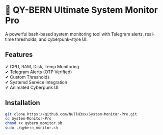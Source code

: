 # 🚀 QY-BERN Ultimate System Monitor Pro

A powerful bash-based system monitoring tool with Telegram alerts, real-time thresholds, and cyberpunk-style UI.

## Features
✔ CPU, RAM, Disk, Temp Monitoring  
✔ Telegram Alerts (OTP Verified)  
✔ Custom Thresholds  
✔ Systemd Service Integration  
✔ Animated Cyberpunk UI  

## Installation
```bash
git clone https://github.com/NullH3xx/System-Monitor-Pro.git
cd System-Monitor-Pro
chmod +x qybern_monitor.sh
sudo ./qybern_monitor.sh
